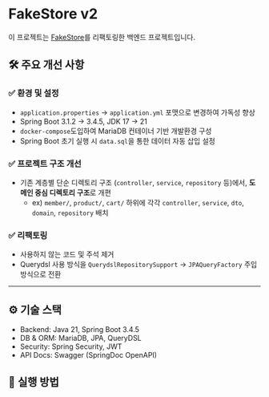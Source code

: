# FakeStore v2

이 프로젝트는 [FakeStore](https://github.com/HJC96/FakeStore)를 리팩토링한 백엔드 프로젝트입니다.

## 🛠 주요 개선 사항
### ✅ 환경 및 설정
- `application.properties` → `application.yml` 포맷으로 변경하여 가독성 향상
- Spring Boot 3.1.2 -> 3.4.5, JDK 17 -> 21
- `docker-compose`도입하여 MariaDB 컨테이너 기반 개발환경 구성
- Spring Boot 초기 실행 시 `data.sql`을 통한 데이터 자동 삽입 설정

### ✅ 프로젝트 구조 개선
- 기존 계층별 단순 디렉토리 구조 (`controller`, `service`, `repository` 등)에서, **도메인 중심 디렉토리 구조**로 개편
    - ex) `member/`, `product/`, `cart/` 하위에 각각 `controller`, `service`, `dto`, `domain`, `repository` 배치

### ✅ 리팩토링
- 사용하지 않는 코드 및 주석 제거
- Querydsl 사용 방식을 `QuerydslRepositorySupport` → `JPAQueryFactory` 주입 방식으로 전환


---
## ⚙️ 기술 스택
- Backend: Java 21, Spring Boot 3.4.5
- DB & ORM: MariaDB, JPA, QueryDSL
- Security: Spring Security, JWT
- API Docs: Swagger (SpringDoc OpenAPI)



## 🚀 실행 방법



